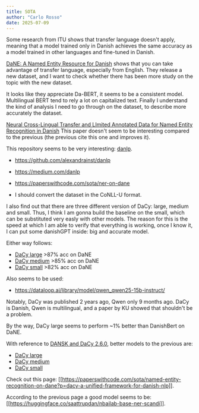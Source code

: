 ```yaml
---
title: SOTA
author: "Carlo Rosso"
date: 2025-07-09
---
```


Some research from ITU shows that transfer language doesn't apply, meaning that
a model trained only in Danish achieves the same accuracy as a model trained in
other languages and fine-tuned in Danish.

[DaNE: A Named Entity Resource for Danish](https://aclanthology.org/2020.lrec-1.565.pdf)
shows that you can take advantage of transfer language, especially from English.
They release a new dataset, and I want to check whether there has been more
study on the topic with the new dataset.

It looks like they appreciate Da-BERT, it seems to be a consistent model.
Multilingual BERT tend to rely a lot on capitalized text.
Finally I understand the kind of analysis I need to go through on the dataset,
to describe more accurately the dataset.

[Neural Cross-Lingual Transfer and LImited Annotated Data for Named Entity
Recognition in Danish](https://aclanthology.org/W19-6143.pdf)
This paper doesn't seem to be interesting compared to the previous (the previous
cite this one and improves it).

This repository seems to be very interesting: [danlp](https://github.com/alexandrainst/danlp).

- https://github.com/alexandrainst/danlp
- https://medium.com/danlp
- https://paperswithcode.com/sota/ner-on-dane

- I should convert the dataset in the CoNLL-U format.

I also find out that there are three different version of DaCy: large, medium
and small. Thus, I think I am gonna build the baseline on the small, which can
be substituted very easly with other models. The reason for this is the speed at
which I am able to verify that everything is working, once I know it, I can put
some danishGPT inside: big and accurate model.

Either way follows:
- [DaCy large](https://dataloop.ai/library/model/chcaa_da_dacy_large_trf) >87% acc on
  DaNE
- [DaCy medium](https://dataloop.ai/library/model/chcaa_da_dacy_medium_trf) >85% acc on
  DaNE
- [DaCy small](https://dataloop.ai/library/model/chcaa_da_dacy_small_trf) >82% acc on
  DaNE

Also seems to be used:
- https://dataloop.ai/library/model/qwen_qwen25-15b-instruct/

Notably, DaCy was published 2 years ago, Qwen only 9 months ago.
DaCy is Danish, Qwen is multilingual, and a paper by KU showed that shouldn't be
a problem.

By the way, DaCy large seems to perform ~1% better than DanishBert on DaNE.

With reference to [DANSK and DaCy 2.6.0](https://arxiv.org/abs/2402.18209),
better models to the previous are:
- [DaCy large](https://huggingface.co/emiltj/da_dacy_large_DANSK_ner) 
- [DaCy medium](https://huggingface.co/emiltj/da_dacy_medium_DANSK_ner)
- [DaCy small](https://huggingface.co/emiltj/da_dacy_small_DANSK_ner) 

Check out this page: [[https://paperswithcode.com/sota/named-entity-recognition-on-dane?p=dacy-a-unified-framework-for-danish-nlp]].

According to the previous page a good model seems to be: [[https://huggingface.co/saattrupdan/nbailab-base-ner-scandi]].
